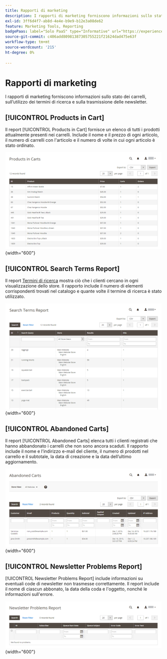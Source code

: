 ```yaml
---
title: Rapporti di marketing
description: I rapporti di marketing forniscono informazioni sullo stato dei carrelli, sull’utilizzo dei termini di ricerca e sulla trasmissione delle newsletter.
exl-id: 3ff6d4f7-ab8d-4e4e-b9e9-b12e3a08de62
feature: Marketing Tools, Reporting
badgePaas: label="Solo PaaS" type="Informative" url="https://experienceleague.adobe.com/it/docs/commerce/user-guides/product-solutions" tooltip="Applicabile solo ai progetti Adobe Commerce on Cloud (infrastruttura PaaS gestita da Adobe) e ai progetti on-premise."
source-git-commit: c406add80981387305755221f21624dad475e63f
workflow-type: tm+mt
source-wordcount: '215'
ht-degree: 0%

---
```


# Rapporti di marketing

I rapporti di marketing forniscono informazioni sullo stato dei carrelli, sull’utilizzo dei termini di ricerca e sulla trasmissione delle newsletter.

## [!UICONTROL Products in Cart]

Il report [!UICONTROL Products in Cart] fornisce un elenco di tutti i prodotti attualmente presenti nei carrelli. Include il nome e il prezzo di ogni articolo, il numero di carrelli con l&#39;articolo e il numero di volte in cui ogni articolo è stato ordinato.

![Rapporto Prodotti nel carrello](./assets/products-in-cart.png){width="600"}

## [!UICONTROL Search Terms Report]

Il report [Termini di ricerca](../catalog/search-terms.md#search-terms-report) mostra ciò che i clienti cercano in ogni visualizzazione dello store. Il rapporto include il numero di elementi corrispondenti trovati nel catalogo e quante volte il termine di ricerca è stato utilizzato.

![Rapporto termini di ricerca](./assets/search-terms.png){width="600"}

## [!UICONTROL Abandoned Carts]

Il report [!UICONTROL Abandoned Carts] elenca tutti i clienti registrati che hanno abbandonato i carrelli che non sono ancora scaduti. Il rapporto include il nome e l’indirizzo e-mail del cliente, il numero di prodotti nel carrello e il subtotale, la data di creazione e la data dell’ultimo aggiornamento.

![Rapporto Carrelli abbandonati](./assets/abandoned-carts.png){width="600"}

## [!UICONTROL Newsletter Problems Report]

[!UICONTROL Newsletter Problems Report] include informazioni su eventuali code di newsletter non trasmesse correttamente. Il report include il nome di ciascun abbonato, la data della coda e l&#39;oggetto, nonché le informazioni sull&#39;errore.

![Report problemi newsletter](./assets/newsletter-problems.png){width="600"}
